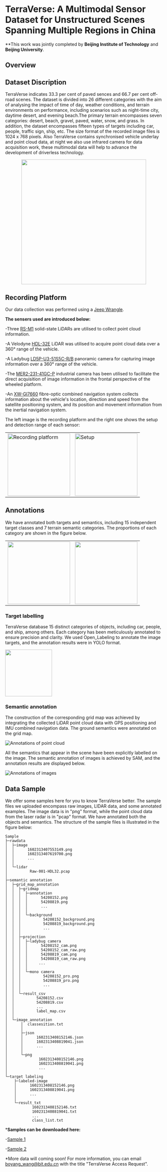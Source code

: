 # TerraVerse: A Multimodal Sensor Dataset for Unstructured Scenes Spanning Multiple Regions in China

**This work was jointly completed by **Beijing Institute of Technology** and **Beijing University**.

## Overview

[](https://github.com/user-attachments/assets/cf26d446-ae29-4373-8b5e-173f74f38c35)


## Dataset Discription
  TerraVerse indicates 33.3 per cent of paved sences and 66.7 per cent off-road scenes. The dataset is divided into 26 different categories with the aim of analysing the impact of time of day, weather conditions, and terrain environments on performance, including scenarios such as night-time city, daytime desert, and evening beach.The primary terrain encompasses seven categories: desert, beach, gravel, paved, water, snow, and grass. In addition, the dataset encompasses fifteen types of targets including car, people, traffic sign, ship, etc. The size format of the recorded image files is 1024 x 768 pixels. Also TerraVerse contains synchronised vehicle underlay and point cloud data, at night we also use infrared camera for data acquisition work, these multimodal data will help to advance the development of driverless technology.

<div align=center>
  <img src="images/introduction.png" height="400"/>
</div>

## Recording Platform

Our data collection was performed using a [Jeep Wrangle](https://www.jeep.com/wrangler.html "The official website of Jeep Wrangle").


**The sensers used are introduced below:**

-Three [RS-M1](https://www.robosense.ai/rslidar/RS-LiDAR-M1) solid-state LiDARs are utilised to collect point cloud information. 

-A Velodyne [HDL-32E](https://pdf.directindustry.com/pdf/velodynelidar/hdl-32e-datasheet/182407-676098.html) LiDAR was utilised to acquire point cloud data over a 360° range of the vehicle. 

-A Ladybug [LD5P-U3-51S5C-R/B](https://www.teledynevisionsolutions.com/zh-cn/products/ladybug5plus/?model=LD5P-U3-51S5C-B&vertical=machine%20vision&segment=iis) panoramic camera for capturing image information over a 360° range of the vehicle. 

-The [MER2-231-41GC-P](https://www.daheng-imaging.com/show-104-1900-1.html) industrial camera has been utilised to facilitate the direct acquisition of image information in the frontal perspective of the wheeled platform. 

-An [XW-GI7660](https://www.starneto.com/chanpin_view/498.html) fibre-optic combined navigation system collects information about the vehicle's location, direction and speed from the satellite positioning system, and its position and movement information from the inertial navigation system. 

The left image is the recording platform and the right one shows the setup and detection range of each sensor:

<table>
  <tr>
    <td>
      <img src="images/车.png" alt="Recording platform" height="200">
    </td>
    <td>
      <img src="images/sensor.png" alt="Setup" height="200">
    </td>
  </tr>
</table>


## Annotations

We have annotated both targets and semantics, including 15 independent target classes and 7 terrain semantic categories. The proportions of each category are shown in the figure below.

<table>
  <tr>
    <td>
      <img src="images/目标图片1.png" height="200">
    </td>
    <td>
      <img src="images/地形比例图片1.png" height="200">
    </td>
  </tr>
</table>

### Target labelling
TerraVerse database 15 distinct categories of objects, including car, people, and ship, among others. Each category has been meticulously annotated to ensure precision and clarity. We used Open_Labeling to annotate the image targets, and the annotation results were in YOLO format.

<div>
  <img src="images/github2.png" height="150"/>
</div>


### Semantic annotation
  The construction of the corresponding grid map was achieved by integrating the collected LiDAR point cloud data with GPS positioning and IMU combined navigation data. The ground semantics were annotated on the grid map.

![Annotations of point cloud](images/语义标注2(1).png)

All the semantics that appear in the scene have been explicitly labelled on the image. The semantic annotation of images is achieved by SAM, and the annotation results are displayed below.

![Annotations of images](images/github1.png)

## Data Sample
We offer some samples here for you to know TerraVerse better. The sample files we uploaded encompass raw images, LIDAR data, and some annotated examples. The image data is in "png" format, while the point cloud data from the laser radar is in "pcap" format. We have annotated both the objects and semantics. The structure of the sample files is illustrated in the figure below:


```
Sample
├─rawdata
│  ├─image
│  │      1602313407553149.png
│  │      1602313407619700.png
│  │      ...
│  │
│  └─lidar
│          Raw-001-HDL32.pcap
│
├─semantic annotation
│  ├─grid_map_annotation
│  │  ├─gridmap
│  │  │  ├─annotation
│  │  │  │      54208152.png
│  │  │  │      54208819.png
│  │  │  │      ...
│  │  │  │
│  │  │  └─background
│  │  │          54208152_background.png
│  │  │          54208819_background.png
│  │  │          ...
│  │  │
│  │  ├─projection
│  │  │  ├─ladybug camera
│  │  │  │      54208152_cam.png
│  │  │  │      54208152_cam_raw.png
│  │  │  │      54208819_cam.png
│  │  │  │      54208819_cam_raw.png
│  │  │  │     ...
│  │  │  │
│  │  │  └─mono camera
│  │  │          54208152_pro.png
│  │  │          54208819_pro.png
│  │  │          ...
│  │  │
│  │  └─result_csv
│  │          54208152.csv
│  │          54208819.csv
│  │          ...
│  │          label_map.csv
│  │
│  └─image_annotation
│      │  classesition.txt
│      │
│      ├─json
│      │      1602313408152146.json
│      │      1602313408819041.json
│      │      ...
│      │
│      └─png
│              1602313408152146.png
│              1602313408819041.png
│              ...
│
└─target labeling
    ├─labeled-image
    │      1602313408152146.png
    │      1602313408819041.png
    │      ...
    │
    └─result_txt
            1602313408152146.txt
            1602313408819041.txt
            ...
            class_list.txt
  ```

***Samples can be downloaded here:**

-[Sample 1]()

-[Sample 2]()


*More data will coming soon! For more information, you can email [boyang_wang@bit.edu.cn](boyang_wang@bit.edu.cn) with the title "TerraVerse Access Request".




